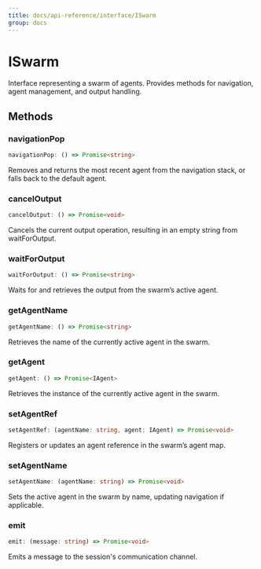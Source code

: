 ```yaml
---
title: docs/api-reference/interface/ISwarm
group: docs
---
```


# ISwarm

Interface representing a swarm of agents.
Provides methods for navigation, agent management, and output handling.

## Methods

### navigationPop

```ts
navigationPop: () => Promise<string>
```

Removes and returns the most recent agent from the navigation stack, or falls back to the default agent.

### cancelOutput

```ts
cancelOutput: () => Promise<void>
```

Cancels the current output operation, resulting in an empty string from waitForOutput.

### waitForOutput

```ts
waitForOutput: () => Promise<string>
```

Waits for and retrieves the output from the swarm’s active agent.

### getAgentName

```ts
getAgentName: () => Promise<string>
```

Retrieves the name of the currently active agent in the swarm.

### getAgent

```ts
getAgent: () => Promise<IAgent>
```

Retrieves the instance of the currently active agent in the swarm.

### setAgentRef

```ts
setAgentRef: (agentName: string, agent: IAgent) => Promise<void>
```

Registers or updates an agent reference in the swarm’s agent map.

### setAgentName

```ts
setAgentName: (agentName: string) => Promise<void>
```

Sets the active agent in the swarm by name, updating navigation if applicable.

### emit

```ts
emit: (message: string) => Promise<void>
```

Emits a message to the session's communication channel.
